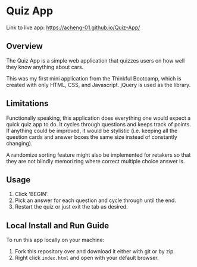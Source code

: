 # Quiz App
Link to live app: https://acheng-01.github.io/Quiz-App/

## Overview
The Quiz App is a simple web application that quizzes users on how well they know anything about cars.

This was my first mini application from the Thinkful Bootcamp, which is created with only HTML, CSS, and Javascript. jQuery is used as the library.

## Limitations
Functionally speaking, this application does everything one would expect a quick quiz app to do. It cycles through questions and keeps track of points. If anything could be improved, it would be stylistic (i.e. keeping all the question cards and answer boxes the same size instead of constantly changing).

A randomize sorting feature might also be implemented for retakers so that they are not blindly memorizing where correct multiple choice answer is.

## Usage
1. Click 'BEGIN'.
2. Pick an answer for each question and cycle through until the end.
3. Restart the quiz or just exit the tab as desired.

## Local Install and Run Guide
To run this app locally on your machine:

1. Fork this repository over and download it either with git or by zip.
2. Right click `index.html` and open with your default browser.
